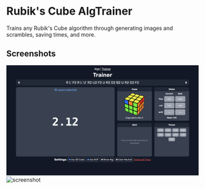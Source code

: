 # Rubik's Cube AlgTrainer

Trains any Rubik's Cube algorithm through generating images and scrambles, saving times, and more.

## Screenshots

<img width="1680" alt="screenshot" src="https://github.com/luizxd0/AlgTrainer/blob/gh-pages/assets/327060738-9ebdab28-4628-44c1-8d37-c515bfe29f02.png?raw=true">

<img width="1680" alt="screenshot" src="https://github.com/luizxd0/AlgTrainer/assets/327060758-d4b165d7-555b-4fab-a6c1-77ba4e2a8ad3.png">
